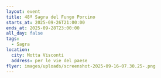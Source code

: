 ```yaml
---
layout: event
title: 48ª Sagra del Fungo Porcino
starts_at: 2025-09-26T21:00:00
ends_at: 2025-09-28T23:00:00
all_day: false
tags:
  - Sagra
location:
  city: Motta Visconti
  address: per le vie del paese
flyer: images/uploads/screenshot-2025-09-16-07.30.25-.png
---
```

